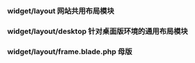 ### widget/layout 网站共用布局模块
### widget/layout/desktop 针对桌面版环境的通用布局模块
                               
### widget/layout/frame.blade.php   母版

